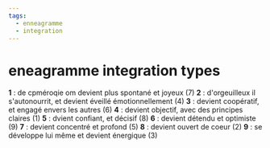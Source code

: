 ```yaml
---
tags:
  - enneagramme
  - integration
---
```

# eneagramme integration types

**1** : de cpméroqie om devient plus spontané et joyeux (7)
**2** : d'orgeuilleux il s'autonourrit, et devient éveillé émotionnellement (4)
**3** : devient coopératif, et engagé envers les autres (6)
**4** : devient objectif, avec des principes claires (1)
**5** : dvient confiant, et décisif (8)
**6** : devient détendu et optimiste (9)
**7** : devient concentré et profond (5)
**8** : devient ouvert de coeur (2)
**9** : se développe lui même et devient énergique (3)